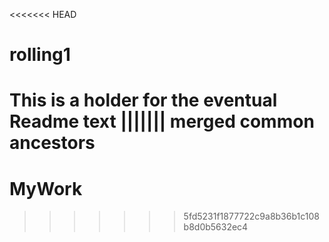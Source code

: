 <<<<<<< HEAD
# rolling1

This is a holder for the eventual Readme text
||||||| merged common ancestors
=======
# MyWork
>>>>>>> 5fd5231f1877722c9a8b36b1c108b8d0b5632ec4
